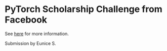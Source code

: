 # PyTorch Scholarship Challenge from Facebook

See [here](https://www.udacity.com/facebook-pytorch-scholarship) for more information.

Submission by Eunice S.